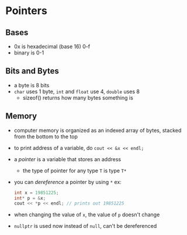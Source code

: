 # Pointers

## Bases

- 0x is hexadecimal (base 16) 0-f
- binary is 0-1

## Bits and Bytes

- a byte is 8 bits
- `char` uses 1 byte, `int` and `float` use 4, `double` uses 8
    - sizeof() returns how many bytes something is

## Memory

- computer memory is organized as an indexed array of bytes, stacked from the bottom to the top

- to print address of a variable, do `cout << &x << endl;`

- a *pointer* is a variable that stores an address

    - the type of pointer for any type `T` is type `T*`

- you can *dereference* a pointer by using `*`  ex:

    ```c++
    int x = 19851225;
    int* p = &x;
    cout << *p << endl; // prints out 19851225
    ```

- when changing the value of `x`, the value of `p` doesn't change

- `nullptr` is used now instead of `null`, can't be dereferenced